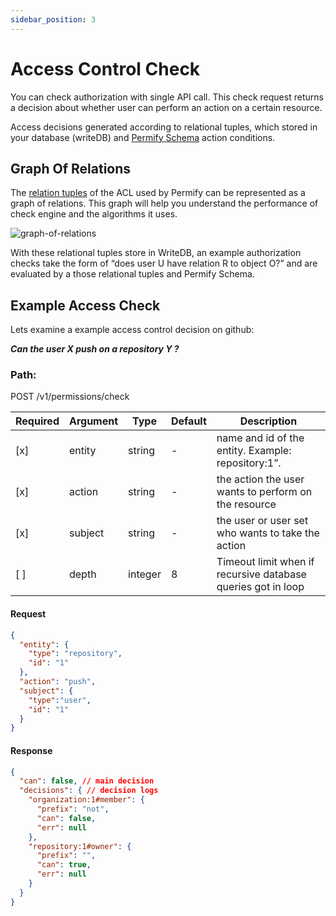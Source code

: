 ```yaml
---
sidebar_position: 3
---
```


# Access Control Check

You can check authorization with
single API call. This check request returns a decision about whether user can perform an action on a certain resource.

Access decisions generated according to relational tuples, which stored in your database (writeDB) and [Permify Schema] action conditions.

[Permify Schema]:  /docs/getting-started/modeling

## Graph Of Relations

The [relation tuples] of the ACL used by Permify can be represented as a graph of relations. This graph will help you
understand the performance of check engine and the algorithms it uses.

[relation tuples]: /docs/relational-tuples.md

![graph-of-relations](https://user-images.githubusercontent.com/34595361/181000466-d2f28fc7-3c41-49b3-8731-3c4b34643075.png)

With these relational tuples store in WriteDB, an example authorization checks take the form of “does user U have relation R to object O?” and are evaluated by a those relational tuples and Permify Schema.

## Example Access Check

Lets examine a example access control decision on github: 

***Can the user X push on a repository Y ?***

### Path: 

POST /v1/permissions/check

| Required | Argument | Type | Default | Description |
|----------|----------|---------|---------|-------------------------------------------------------------------------------------------|
| [x]   | entity | string | - | name and id of the entity. Example: repository:1”.
| [x]   | action | string | - | the action the user wants to perform on the resource |
| [x]   | subject | string | - | the user or user set who wants to take the action  |
| [ ]   | depth | integer | 8 | Timeout limit when if recursive database queries got in loop|

#### Request

```json
{
  "entity": {
    "type": "repository",
    "id": "1"
  },
  "action": "push",
  "subject": {
    "type":"user",
    "id": "1"
  }
}
```

#### Response

```json
{
  "can": false, // main decision
  "decisions": { // decision logs
    "organization:1#member": {
      "prefix": "not",
      "can": false,
      "err": null
    },
    "repository:1#owner": {
      "prefix": "",
      "can": true,
      "err": null
    }
  }
}
```


